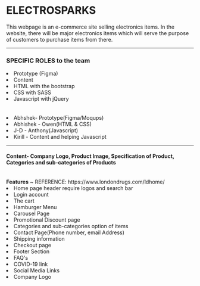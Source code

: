  <h1>ELECTROSPARKS</h1>
This webpage is an e-commerce site selling electronics items. In the website, there will be major electronics items which will serve the purpose of customers to purchase items from there.
<hr>
<h3>SPECIFIC ROLES to the team</h3>
<li>Prototype (Figma)</li> 
<li>Content</li>
<li>HTML with the bootstrap</li>
<li>CSS with SASS</li>
<li>Javascript with jQuery</li><br><br>
<li>Abhshek- Prototype(Figma/Moqups)</li>
<li>Abhishek - Owen(HTML & CSS)</li>
<li>J-D - Anthony(Javascript)</li>
<li>Kirill - Content and helping Javascript</li>
<hr>

<h4>Content- Company Logo, Product Image, Specification of Product, Categories and sub-categories of Products</h4><br>
<b>Features</b> ~ REFERENCE: https://www.londondrugs.com/ldhome/
<li>Home page header require logos and search bar</li>
<li>Login account</li>
<li>The cart</li>
<li>Hamburger Menu</li>
<li>Carousel Page</li>
<li>Promotional Discount page</li>
<li>Categories and sub-categories option of items</li>
<li>Contact Page(Phone number, email Address)</li>
<li>Shipping information</li>
<li>Checkout page</li>
<li>Footer Section</li>
<li>FAQ's</li>
<li>COVID-19 link</li>
<li>Social Media Links</li>
<li>Company Logo</li>
